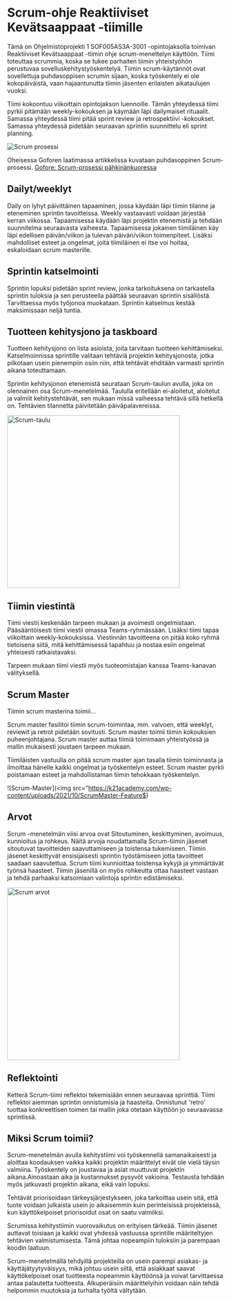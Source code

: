 # Scrum-ohje Reaktiiviset Kevätsaappaat -tiimille
Tämä on Ohjelmistoprojekti 1 SOF005AS3A-3001 -opintojaksolla toimivan Reaktiiviset Kevätsaappaat -tiimin ohje scrum-menettelyn käyttöön. Tiimi toteuttaa scrummia, koska se tukee parhaiten tiimin yhteistyöhön perustuvaa sovelluskehitystyöskentelyä. Tiimin scrum-käytännöt ovat sovellettuja puhdasoppisen scrumin sijaan, koska työskentely ei ole kokopäiväistä, vaan hajaantunutta tiimin jäsenten erilaisten aikataulujen vuoksi.

Tiimi kokoontuu viikoittain opintojakson luennoille. Tämän yhteydessä tiimi pyrkii pitämään weekly-kokouksen ja käymään läpi dailymaiset rituaalit. Samassa yhteydessä tiimi pitää sprint review ja retrospektiivi -kokoukset. Samassa yhteydessä pidetään seuraavan sprintin suunnittelu eli sprint planning.

![Scrum prosessi](https://www.tuleap.org/wp-content/uploads/2020/06/Scrum-process-schema-EN-small.png "Scrum prosessi")

Oheisessa Goforen laatimassa artikkelissa kuvataan puhdasoppinen Scrum-prosessi.
[Gofore: Scrum-prosessi pähkinänkuoressa](https://gofore.com/scrum-pahkinankuoressa/)

## Dailyt/weeklyt

Daily on lyhyt päivittäinen tapaaminen, jossa käydään läpi tiimin tilanne ja eteneminen sprintin tavoitteissa. Weekly vastaavasti voidaan järjestää kerran viikossa. Tapaamisessa käydään läpi projektin etenemistä ja tehdään suunnitelma seuraavasta vaiheesta. Tapaamisessa jokainen tiimiläinen käy läpi edellisen päivän/viikon ja tulevan päivän/viikon toimenpiteet. Lisäksi mahdolliset esteet ja ongelmat, joita tiimiläinen ei itse voi hoitaa, eskaloidaan scrum masterille.

## Sprintin katselmointi

Sprintin lopuksi pidetään sprint review, jonka tarkoituksena on tarkastella sprintin tuloksia ja sen perusteella päättää seuraavan sprintin sisällöstä. Tarvittaessa myös työjonoa muokataan. Sprintin katselmus kestää maksimissaan neljä tuntia.

## Tuotteen kehitysjono ja taskboard

Tuotteen kehitysjono on lista asioista, joita tarvitaan tuotteen kehittämiseksi.  Katselmoinnissa sprintille valitaan tehtäviä projektin kehitysjonosta, jotka pilkotaan usein pienempiin osiin niin, että tehtävät ehditään varmasti sprintin aikana toteuttamaan.

Sprintin kehitysjonon etenemistä seurataan Scrum-taulun avulla, joka on olennainen osa Scrum-menetelmää. Taululla eritellään ei-aloitetut, aloitetut ja valmiit kehitystehtävät, sen mukaan missä vaiheessa tehtävä sillä hetkellä on. Tehtävien tilannetta päivitetään päiväpalavereissa. 

<img src="https://vs-uploads-production.nyc3.cdn.digitaloceanspaces.com/uploads/blog/imageks7LsuLAmx.png" width="400" alt="Scrum-taulu"/>

## Tiimin viestintä
Tiimi viestii keskenään tarpeen mukaan ja avoimesti ongelmistaan. Pääsääntöisesti tiimi viestii omassa Teams-ryhmässään. Lisäksi tiimi tapaa viikoittain weekly-kokouksissa. Viestinnän tavoitteena on pitää koko ryhmä tietoisena siitä, mitä kehittämisessä tapahtuu ja nostaa esiin ongelmat yhteisesti ratkaistavaksi. 

Tarpeen mukaan tiimi viestii myös tuoteomistajan kanssa Teams-kanavan välityksellä.

## Scrum Master
Tiimin scrum masterina toimii...

Scrum master fasilitoi tiimin scrum-toimintaa, mm. valvoen, että weeklyt, reviewit ja retrot pidetään sovitusti. Scrum master toimii tiimin kokouksien puheenjohtajana. Scrum master auttaa tiimiä toimimaan yhteistyössä ja mallin mukaisesti joustaen tarpeen mukaan. 

Tiimiläisten vastuulla on pitää scrum master ajan tasalla tiimin toiminnasta ja ilmoittaa hänelle kaikki ongelmat ja työskentelyn esteet. Scrum master pyrkii poistamaan esteet ja mahdollistaman tiimin tehokkaan työskentelyn.

![Scrum-Master](<img src="https://k21academy.com/wp-content/uploads/2021/10/ScrumMaster-Feature$)

## Arvot
Scrum -menetelmän viisi arvoa ovat Sitoutuminen, keskittyminen, avoimuus, kunnioitus ja rohkeus.
Näitä arvoja noudattamalla Scrum-tiimin jäsenet sitoutuvat tavoitteiden saavuttamiseen ja toistensa tukemiseen. Tiimin jäsenet keskittyvät ensisijaisesti sprintin työstämiseen jotta tavoitteet saadaan saavutettua. 
Scrum tiimi kunnioittaa toistensa kykyjä ja ymmärtävät työnsä haasteet. Tiimin jäsenillä on myös rohkeutta ottaa haasteet vastaan ja tehdä parhaaksi katsomiaan valintoja sprintin edistämiseksi. 

<img src="https://www.invensislearning.com/blog/wp-content/uploads/2020/11/Applying-5-Scrum-Values-in-our-Day-to-Day-work-1068x552-1.jpg" width="400" alt="Scrum arvot"/>

## Reflektointi
Ketterä Scrum-tiimi reflektoi tekemisiään ennen seuraavaa sprinttiä. Tiimi reflektoi aiemman sprintin onnistumisia ja haasteita. Onnistunut 'retro' tuottaa konkreettisen toimen tai mallin joka otetaan käyttöön jo seuraavassa sprintissä.

## Miksi Scrum toimii?
Scrum-menetelmän avulla kehitystiimi voi työskennellä samanaikaisesti ja aloittaa koodauksen vaikka kaikki projektin määrittelyt eivät ole vielä täysin valmiina. Työskentely on joustavaa ja asiat muuttuvat projektin aikana.Ainoastaan aika ja kustannukset pysyvöt vakioina. Testausta tehdään myös jatkuvasti projektin aikana, eikä vain lopuksi. 

Tehtävät priorisoidaan tärkeysjärjestykseen, joka tarkoittaa usein sitä, että tuote voidaan julkaista usein jo aikaisemmin kuin perinteisissä projekteissä, kun käyttökelpoiset priorisoidut osat on saatu valmiiksi.

Scrumissa kehitystiimin vuorovaikutus on erityisen tärkeää. Tiimin jäsenet auttavat toisiaan ja kaikki ovat yhdessä vastuussa sprintille määriteltyjen tehtävien valmistumisesta. Tämä johtaa nopeampiin tuloksiin ja parempaan koodin laatuun.

Scrum-menetelmällä tehdyillä projekteilla on usein parempi asiakas- ja käyttäjätyytyväisyys, mikä johtuu usein siitä, että asiakkaat saavat käyttökelpoiset osat tuotteesta nopeammin käyttöönsä ja voivat tarvittaessa antaa palautetta tuotteesta. Alkuperäisiin määrittelyihin voidaan näin tehdä helpommin muutoksia ja turhalta työltä vältytään.
